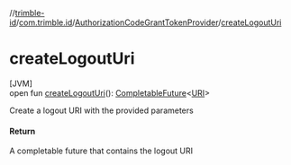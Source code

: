 //[trimble-id](../../../index.md)/[com.trimble.id](../index.md)/[AuthorizationCodeGrantTokenProvider](index.md)/[createLogoutUri](create-logout-uri.md)

# createLogoutUri

[JVM]\
open fun [createLogoutUri](create-logout-uri.md)(): [CompletableFuture](https://docs.oracle.com/javase/8/docs/api/java/util/concurrent/CompletableFuture.html)&lt;[URI](https://docs.oracle.com/javase/8/docs/api/java/net/URI.html)&gt;

Create a logout URI with the provided parameters

#### Return

A completable future that contains the logout URI
